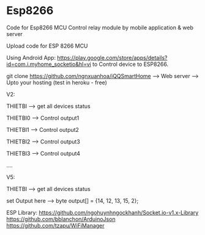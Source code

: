 # Esp8266
Code for Esp8266 MCU
Control relay module by mobile application & web server

Upload code for ESP 8266 MCU

Using Android App: https://play.google.com/store/apps/details?id=com.i.myhome_socketio&hl=vi 
to Control device to ESP8266.

git clone https://github.com/ngnxuanhoa/iQQSmartHome --> Web server --> Upto your hosting (test in heroku - free)

V2:

THIETBI --> get all devices status

THIETBI0 --> Control output1

THIETBI1 --> Control output2

THIETBI2 --> Control output3

THIETBI3 --> Control output4

....

V5:

THIETBI --> get all devices status

set Output here --> byte output[] = {14, 12, 13, 15, 2};

ESP Library:
https://github.com/ngohuynhngockhanh/Socket.io-v1.x-Library
https://github.com/bblanchon/ArduinoJson
https://github.com/tzapu/WiFiManager
